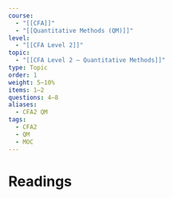 ```yaml
---
course:
  - "[[CFA]]"
  - "[[Quantitative Methods (QM)]]"
level:
  - "[[CFA Level 2]]"
topic:
  - "[[CFA Level 2 — Quantitative Methods]]"
type: Topic
order: 1
weight: 5–10%
items: 1–2
questions: 4–8
aliases:
  - CFA2 QM
tags:
  - CFA2
  - QM
  - MOC
---
```

# Readings 

